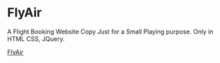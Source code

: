 # FlyAir

A Flight Booking Website Copy Just for a Small Playing purpose.
Only in HTML CSS, JQuery.

[FlyAir](https://res.cloudinary.com/dcxfsvq4i/image/upload/v1707749265/Portfolios/screenshot_rgxj5e.png)
